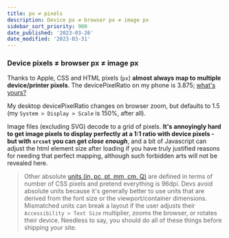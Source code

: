 ```yaml
---
title: px ≠ pixels
description: Device px ≠ browser px ≠ image px
sidebar_sort_priority: 900
date_published: '2023-03-26'
date_modified: '2023-03-31'
---
```


### Device pixels ≠ browser px ≠ image px

Thanks to Apple, CSS and HTML pixels (`px`) **almost always map to multiple device/printer pixels**. The devicePixelRatio on my phone is 3.875; [what's yours?](https://www.mydevice.io/) 

My desktop devicePixelRatio changes on browser zoom, but defaults to 1.5 (my `System > Display > Scale` is  150%, after all).

Image files (excluding SVG) decode to a grid of pixels. **It's annoyingly hard to get image pixels to display perfectly at a 1:1 ratio with device pixels - but with `srcset` you can get *close enough***, and a bit of Javascript can adjust the html element size after loading if you have truly justified reasons for needing that perfect mapping, although such forbidden arts will not be revealed here.

> Other absolute [units (in, pc, pt, mm, cm, Q)](https://developer.mozilla.org/en-US/docs/Web/CSS/length) are defined in terms of number of CSS pixels and pretend everything is 96dpi. Devs avoid absolute units because it's generally better to use units that are derived from the font size or the viewport/container dimensions. Mismatched units can break a layout if the user adjusts their `Accessibility > Text Size` multiplier, zooms the browser, or rotates their device. Needless to say, you should do all of these things before shipping your site.

